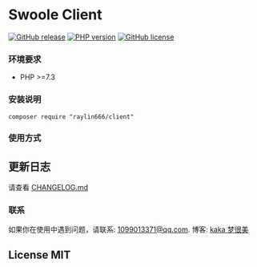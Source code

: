 # Swoole Client

[![GitHub release](https://img.shields.io/github/release/raylin666/php-client.svg)](https://github.com/raylin666/php-client/releases)
[![PHP version](https://img.shields.io/badge/php-%3E%207.3-orange.svg)](https://github.com/php/php-src)
[![GitHub license](https://img.shields.io/badge/license-MIT-blue.svg)](#LICENSE)

### 环境要求

* PHP >=7.3

### 安装说明

```
composer require "raylin666/client"
```

### 使用方式


## 更新日志

请查看 [CHANGELOG.md](CHANGELOG.md)

### 联系

如果你在使用中遇到问题，请联系: [1099013371@qq.com](mailto:1099013371@qq.com). 博客: [kaka 梦很美](http://www.ls331.com)

## License MIT
